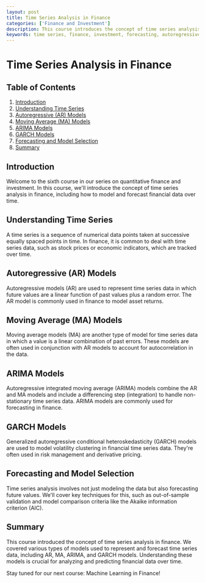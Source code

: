 ```yaml
---
layout: post
title: Time Series Analysis in Finance
categories: ['Finance and Investment']
description: This course introduces the concept of time series analysis in finance, including how to model and forecast financial data over time.
keywords: time series, finance, investment, forecasting, autoregressive, moving average, ARIMA, GARCH
---
```

# Time Series Analysis in Finance

## Table of Contents

1. [Introduction](#introduction)
2. [Understanding Time Series](#understanding)
3. [Autoregressive (AR) Models](#ar)
4. [Moving Average (MA) Models](#ma)
5. [ARIMA Models](#arima)
6. [GARCH Models](#garch)
7. [Forecasting and Model Selection](#forecasting)
8. [Summary](#summary)

## Introduction <a name="introduction"></a>

Welcome to the sixth course in our series on quantitative finance and investment. In this course, we'll introduce the concept of time series analysis in finance, including how to model and forecast financial data over time.

## Understanding Time Series <a name="understanding"></a>

A time series is a sequence of numerical data points taken at successive equally spaced points in time. In finance, it is common to deal with time series data, such as stock prices or economic indicators, which are tracked over time.

## Autoregressive (AR) Models <a name="ar"></a>

Autoregressive models (AR) are used to represent time series data in which future values are a linear function of past values plus a random error. The AR model is commonly used in finance to model asset returns.

## Moving Average (MA) Models <a name="ma"></a>

Moving average models (MA) are another type of model for time series data in which a value is a linear combination of past errors. These models are often used in conjunction with AR models to account for autocorrelation in the data.

## ARIMA Models <a name="arima"></a>

Autoregressive integrated moving average (ARIMA) models combine the AR and MA models and include a differencing step (integration) to handle non-stationary time series data. ARIMA models are commonly used for forecasting in finance.

## GARCH Models <a name="garch"></a>

Generalized autoregressive conditional heteroskedasticity (GARCH) models are used to model volatility clustering in financial time series data. They're often used in risk management and derivative pricing.

## Forecasting and Model Selection <a name="forecasting"></a>

Time series analysis involves not just modeling the data but also forecasting future values. We'll cover key techniques for this, such as out-of-sample validation and model comparison criteria like the Akaike information criterion (AIC).

## Summary <a name="summary"></a>

This course introduced the concept of time series analysis in finance. We covered various types of models used to represent and forecast time series data, including AR, MA, ARIMA, and GARCH models. Understanding these models is crucial for analyzing and predicting financial data over time.

Stay tuned for our next course: Machine Learning in Finance!
